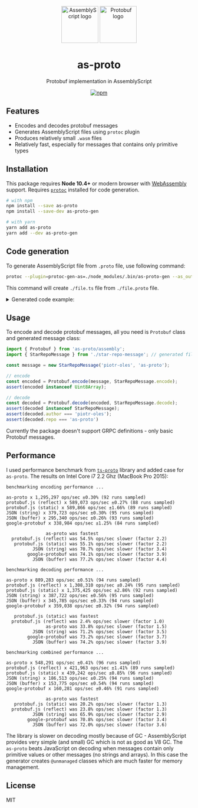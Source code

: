 <div align="center">

<img width="100" height="100" src="media/assemblyscript-logo.svg" alt="AssemblyScript logo">
<img width="100" height="100" src="media/protobuf-logo.svg" alt="Protobuf logo">

<h1>as-proto</h1>
<p>Protobuf implementation in AssemblyScript</p>

[![npm](https://img.shields.io/npm/v/as-proto)](https://www.npmjs.com/package/as-proto)

</div>

## Features 
 * Encodes and decodes protobuf messages
 * Generates AssemblyScript files using `protoc` plugin
 * Produces relatively small `.wasm` files
 * Relatively fast, especially for messages that contains only primitive types

## Installation
This package requires **Node 10.4+** or modern browser with [WebAssembly][1] support.
Requires [`protoc`][2] installed for code generation. 

```sh
# with npm
npm install --save as-proto
npm install --save-dev as-proto-gen

# with yarn
yarn add as-proto
yarn add --dev as-proto-gen
```

## Code generation
To generate AssemblyScript file from `.proto` file, use following command:
```sh
protoc --plugin=protoc-gen-as=./node_modules/.bin/as-proto-gen --as_out=. ./file.proto
```
This command will create `./file.ts` file from `./file.proto` file.

<details>
<summary>Generated code example:</summary>

```protobuf
// star-repo-message.proto
syntax = "proto3";

message StarRepoMessage {
  string author = 1;
  string repo   = 2;
}
```
```typescript
// star-repo-message.ts
import { Writer, Reader } from "as-proto/assembly";

export class StarRepoMessage {
  static encode(message: StarRepoMessage, writer: Writer): void {
    writer.uint32(10);
    writer.string(message.author);

    writer.uint32(18);
    writer.string(message.repo);
  }

  static decode(reader: Reader, length: i32): StarRepoMessage {
    const end: usize = length < 0 ? reader.end : reader.ptr + length;
    const message = new StarRepoMessage();

    while (reader.ptr < end) {
      const tag = reader.uint32();
      switch (tag >>> 3) {
        case 1:
          message.author = reader.string();
          break;

        case 2:
          message.repo = reader.string();
          break;

        default:
          reader.skipType(tag & 7);
          break;
      }
    }

    return message;
  }

  author: string;
  repo: string;

  constructor(author: string = "", repo: string = "") {
    this.author = author;
    this.repo = repo;
  }
}
```

</details>

## Usage
To encode and decode protobuf messages, all you need is `Protobuf` class and 
generated message class:

```typescript
import { Protobuf } from 'as-proto/assembly';
import { StarRepoMessage } from './star-repo-message'; // generated file

const message = new StarRepoMessage('piotr-oles', 'as-proto');

// encode
const encoded = Protobuf.encode(message, StarRepoMessage.encode);
assert(encoded instanceof Uint8Array);

// decode
const decoded = Protobuf.decode(encoded, StarRepoMessage.decode);
assert(decoded instanceof StarRepoMessage);
assert(decoded.author === 'piotr-oles');
assert(decoded.repo === 'as-proto')
```

Currently the package doesn't support GRPC definitions - only basic Protobuf messages.

## Performance
I used performance benchmark from [`ts-proto`][3] library and added case for `as-proto`.
The results on Intel Core i7 2.2 Ghz (MacBook Pro 2015):

```
benchmarking encoding performance ...

as-proto x 1,295,297 ops/sec ±0.30% (92 runs sampled)
protobuf.js (reflect) x 589,073 ops/sec ±0.27% (88 runs sampled)
protobuf.js (static) x 589,866 ops/sec ±1.66% (89 runs sampled)
JSON (string) x 379,723 ops/sec ±0.30% (95 runs sampled)
JSON (buffer) x 295,340 ops/sec ±0.26% (93 runs sampled)
google-protobuf x 338,984 ops/sec ±1.25% (84 runs sampled)

               as-proto was fastest
  protobuf.js (reflect) was 54.5% ops/sec slower (factor 2.2)
   protobuf.js (static) was 55.1% ops/sec slower (factor 2.2)
          JSON (string) was 70.7% ops/sec slower (factor 3.4)
        google-protobuf was 74.1% ops/sec slower (factor 3.9)
          JSON (buffer) was 77.2% ops/sec slower (factor 4.4)

benchmarking decoding performance ...

as-proto x 889,283 ops/sec ±0.51% (94 runs sampled)
protobuf.js (reflect) x 1,308,310 ops/sec ±0.24% (95 runs sampled)
protobuf.js (static) x 1,375,425 ops/sec ±2.86% (92 runs sampled)
JSON (string) x 387,722 ops/sec ±0.56% (95 runs sampled)
JSON (buffer) x 345,785 ops/sec ±0.33% (94 runs sampled)
google-protobuf x 359,038 ops/sec ±0.32% (94 runs sampled)

   protobuf.js (static) was fastest
  protobuf.js (reflect) was 2.4% ops/sec slower (factor 1.0)
               as-proto was 33.8% ops/sec slower (factor 1.5)
          JSON (string) was 71.2% ops/sec slower (factor 3.5)
        google-protobuf was 73.2% ops/sec slower (factor 3.7)
          JSON (buffer) was 74.2% ops/sec slower (factor 3.9)

benchmarking combined performance ...

as-proto x 548,291 ops/sec ±0.41% (96 runs sampled)
protobuf.js (reflect) x 421,963 ops/sec ±1.41% (89 runs sampled)
protobuf.js (static) x 439,242 ops/sec ±0.85% (96 runs sampled)
JSON (string) x 186,513 ops/sec ±0.25% (94 runs sampled)
JSON (buffer) x 153,775 ops/sec ±0.54% (94 runs sampled)
google-protobuf x 160,281 ops/sec ±0.46% (91 runs sampled)

               as-proto was fastest
   protobuf.js (static) was 20.2% ops/sec slower (factor 1.3)
  protobuf.js (reflect) was 23.8% ops/sec slower (factor 1.3)
          JSON (string) was 65.9% ops/sec slower (factor 2.9)
        google-protobuf was 70.8% ops/sec slower (factor 3.4)
          JSON (buffer) was 72.0% ops/sec slower (factor 3.6)
```

The library is slower on decoding mostly because of GC - AssemblyScript provides very simple (and small) GC
which is not as good as V8 GC. The `as-proto` beats JavaScript on decoding when messages contain
only primitive values or other messages (no strings and arrays). In this case the generator creates
`@unmanaged` classes which are much faster for memory management.

## License
MIT

[1]: https://developer.mozilla.org/en-US/docs/Web/JavaScript/Reference/Global_Objects/WebAssembly#browser_compatibility
[2]: https://grpc.io/docs/protoc-installation/
[3]: https://github.com/stephenh/ts-proto
